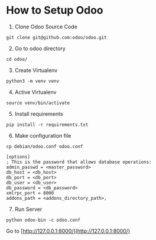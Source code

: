 # How to Setup Odoo

1. Clone Odoo Source Code
```
git clone git@github.com:odoo/odoo.git
```

2. Go to odoo directory
```
cd odoo/
```

3. Create Virtualenv
```
python3 -m venv venv
```

4. Active Virtualenv
```
source venv/bin/activate
```

5. Install requirements
```
pip install -r requirements.txt
```

6. Make configuration file
```
cp debian/odoo.conf odoo.conf
```
```
[options]
; This is the password that allows database operations:
admin_passwd = <master_password>
db_host = <db_host>
db_port = <db_port>
db_user = <db_user>
db_password = <db_password>
xmlrpc_port = 8000
addons_path = <addons_directory_path>,
```

7. Run Server
```
python odoo-bin -c odoo.conf
```

Go to [http://127.0.0.1:8000/](http://127.0.0.1:8000/)
